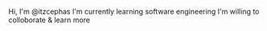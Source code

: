 Hi, I'm @itzcephas
I'm currently learning software engineering
I'm willing to colloborate & learn more
